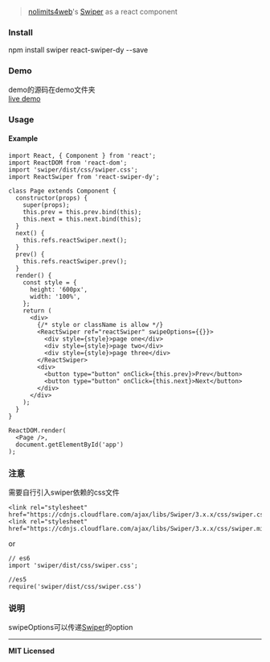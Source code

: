 > [nolimits4web](https://github.com/nolimits4web)'s [Swiper](https://github.com/nolimits4web/swiper/) as a react component

### Install

  npm install swiper react-swiper-dy --save

### Demo

demo的源码在demo文件夹    
[live demo](http://liu-dongyu.github.io/react-swiper/)

### Usage
#### Example
    import React, { Component } from 'react';
    import ReactDOM from 'react-dom';
    import 'swiper/dist/css/swiper.css';
    import ReactSwiper from 'react-swiper-dy';
    
    class Page extends Component {
      constructor(props) {
        super(props);
        this.prev = this.prev.bind(this);
        this.next = this.next.bind(this);
      }
      next() {
        this.refs.reactSwiper.next();
      }
      prev() {
        this.refs.reactSwiper.prev();
      }
      render() {
        const style = {
          height: '600px',
          width: '100%',
        };
        return (
          <div>
            {/* style or className is allow */}
            <ReactSwiper ref="reactSwiper" swipeOptions={{}}>
              <div style={style}>page one</div>
              <div style={style}>page two</div>
              <div style={style}>page three</div>
            </ReactSwiper>
            <div>
              <button type="button" onClick={this.prev}>Prev</button>
              <button type="button" onClick={this.next}>Next</button>
            </div>
          </div>
        );
      }
    }
    
    ReactDOM.render(
      <Page />,
      document.getElementById('app')
    );

### 注意

需要自行引入swiper依赖的css文件    

    <link rel="stylesheet" href="https://cdnjs.cloudflare.com/ajax/libs/Swiper/3.x.x/css/swiper.css">
    <link rel="stylesheet" href="https://cdnjs.cloudflare.com/ajax/libs/Swiper/3.x.x/css/swiper.min.css">

or

    // es6
    import 'swiper/dist/css/swiper.css';
    
    //es5
    require('swiper/dist/css/swiper.css')

### 说明

swipeOptions可以传递[Swiper](https://github.com/nolimits4web/swiper/)的option
 
---

**MIT Licensed**
